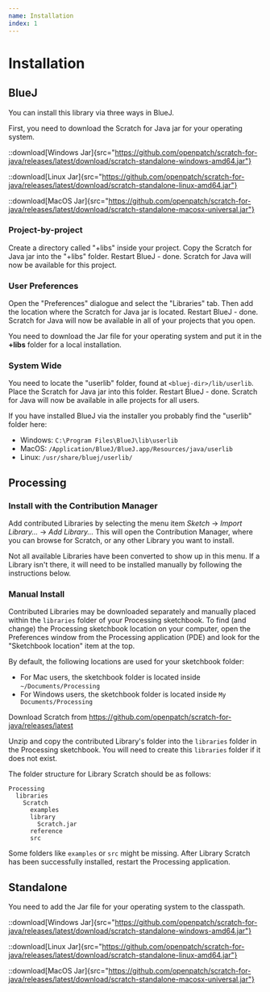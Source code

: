 ```yaml
---
name: Installation
index: 1
---
```


# Installation

## BlueJ

You can install this library via three ways in BlueJ.

First, you need to download the Scratch for Java jar for your operating system.

::download[Windows Jar]{src="https://github.com/openpatch/scratch-for-java/releases/latest/download/scratch-standalone-windows-amd64.jar"}

::download[Linux Jar]{src="https://github.com/openpatch/scratch-for-java/releases/latest/download/scratch-standalone-linux-amd64.jar"}

::download[MacOS Jar]{src="https://github.com/openpatch/scratch-for-java/releases/latest/download/scratch-standalone-macosx-universal.jar"}

### Project-by-project

Create a directory called "+libs" inside your project. Copy the Scratch for Java jar into the "+libs" folder. Restart BlueJ - done. Scratch for Java will now be available for this project.

### User Preferences

Open the "Preferences" dialogue and select the "Libraries" tab. Then add the location where the Scratch for Java jar is located. Restart BlueJ - done. Scratch for Java will now be available in all of your projects that you open.

You need to download the Jar file for your operating system and put it in the **+libs** folder for a local installation.

### System Wide

You need to locate the "userlib" folder, found at `<bluej-dir>/lib/userlib`. Place the Scratch for Java jar into this folder. Restart BlueJ - done. Scratch for Java will now be available in alle projects for all users.

If you have installed BlueJ via the installer you probably find the "userlib" folder here:

- Windows: `C:\Program Files\BlueJ\lib\userlib`
- MacOS: `/Application/BlueJ/BlueJ.app/Resources/java/userlib`
- Linux: `/usr/share/bluej/userlib/`

## Processing

### Install with the Contribution Manager

Add contributed Libraries by selecting the menu item _Sketch_ → _Import Library..._ → _Add Library..._ This will open the Contribution Manager, where you can browse for Scratch, or any other Library you want to install.

Not all available Libraries have been converted to show up in this menu. If a Library isn't there, it will need to be installed manually by following the instructions below.

### Manual Install

Contributed Libraries may be downloaded separately and manually placed within the `libraries` folder of your Processing sketchbook. To find (and change) the Processing sketchbook location on your computer, open the Preferences window from the Processing application (PDE) and look for the "Sketchbook location" item at the top.

By default, the following locations are used for your sketchbook folder:

- For Mac users, the sketchbook folder is located inside `~/Documents/Processing`
- For Windows users, the sketchbook folder is located inside `My Documents/Processing`

Download Scratch from https://github.com/openpatch/scratch-for-java/releases/latest

Unzip and copy the contributed Library's folder into the `libraries` folder in the Processing sketchbook. You will need to create this `libraries` folder if it does not exist.

The folder structure for Library Scratch should be as follows:

```
Processing
  libraries
    Scratch
      examples
      library
        Scratch.jar
      reference
      src
```

Some folders like `examples` or `src` might be missing. After Library Scratch has been successfully installed, restart the Processing application.

## Standalone

You need to add the Jar file for your operating system to the classpath.

::download[Windows Jar]{src="https://github.com/openpatch/scratch-for-java/releases/latest/download/scratch-standalone-windows-amd64.jar"}

::download[Linux Jar]{src="https://github.com/openpatch/scratch-for-java/releases/latest/download/scratch-standalone-linux-amd64.jar"}

::download[MacOS Jar]{src="https://github.com/openpatch/scratch-for-java/releases/latest/download/scratch-standalone-macosx-universal.jar"}
